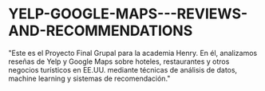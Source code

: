 # YELP-GOOGLE-MAPS---REVIEWS-AND-RECOMMENDATIONS
"Este es el Proyecto Final Grupal para la academia Henry. En él, analizamos reseñas de Yelp y Google Maps sobre hoteles, restaurantes y otros negocios turísticos en EE.UU. mediante técnicas de análisis de datos, machine learning y sistemas de recomendación."

